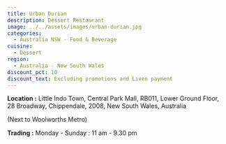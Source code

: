 ```yaml
---
title: Urban Durian
description: Dessert Restaurant
image: ../../assets/images/urban-durian.jpg
categories:
  - Australia NSW - Food & Beverage
cuisine:
  - Dessert
region:
  - Australia - New South Wales
discount_pct: 10
discount_text: Excluding promotions and Liven payment
---
```

**Location :** Little Indo Town, Central Park Mall, RB011, Lower Ground Floor, 28 Broadway, Chippendale, 2008, New South Wales, Australia

(Next to Woolworths Metro)

**Trading :** Monday - Sunday : 11 am - 9.30 pm
